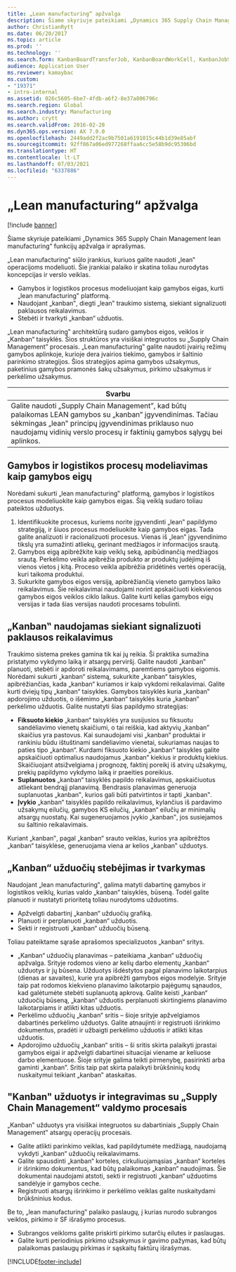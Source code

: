 ```yaml
---
title: „Lean manufacturing“ apžvalga
description: Šiame skyriuje pateikiami „Dynamics 365 Supply Chain Management lean manufacturing“ funkcijų apžvalga ir aprašymas.
author: ChristianRytt
ms.date: 06/20/2017
ms.topic: article
ms.prod: ''
ms.technology: ''
ms.search.form: KanbanBoardTransferJob, KanbanBoardWorkCell, KanbanJobSchedulingListPage, LeanProductionFlow, Kanban, KanbanQuantityOverview, KanbanAssignCard, KanbanCirculatingCards, KanbanRules, WHSKanbanWaveTableManagePickingListPool
audience: Application User
ms.reviewer: kamaybac
ms.custom:
- "19371"
- intro-internal
ms.assetid: 026c5605-6be7-4fdb-a6f2-8e37a806796c
ms.search.region: Global
ms.search.industry: Manufacturing
ms.author: crytt
ms.search.validFrom: 2016-02-28
ms.dyn365.ops.version: AX 7.0.0
ms.openlocfilehash: 2449add2f2ac9b7501a6191015c44b1d39e85abf
ms.sourcegitcommit: 92ff867a06ed977268ffaa6cc5e58b9dc95306bd
ms.translationtype: HT
ms.contentlocale: lt-LT
ms.lasthandoff: 07/03/2021
ms.locfileid: "6337886"
---
```

# <a name="lean-manufacturing-overview"></a>„Lean manufacturing“ apžvalga

[!include [banner](../includes/banner.md)]

Šiame skyriuje pateikiami „Dynamics 365 Supply Chain Management lean manufacturing“ funkcijų apžvalga ir aprašymas.

„Lean manufacturing‟ siūlo įrankius, kuriuos galite naudoti „lean‟ operacijoms modeliuoti. Šie įrankiai palaiko ir skatina toliau nurodytas koncepcijas ir verslo veiklas.
-   Gamybos ir logistikos procesus modeliuojant kaip gamybos eigas, kurti „lean manufacturing‟ platformą.
-   Naudojant „kanban‟, diegti „lean‟ traukimo sistemą, siekiant signalizuoti paklausos reikalavimus.
-   Stebėti ir tvarkyti „kanban“ užduotis.

„Lean manufacturing‟ architektūrą sudaro gamybos eigos, veiklos ir „Kanban“ taisyklės. Šios struktūros yra visiškai integruotos su „Supply Chain Management” procesais. „Lean manufacturing‟ galite naudoti įvairių režimų gamybos aplinkoje, kurioje dera įvairios tiekimo, gamybos ir šaltinio parinkimo strategijos. Šios strategijos apima gamybos užsakymus, paketinius gamybos pramonės šakų užsakymus, pirkimo užsakymus ir perkėlimo užsakymus.

| **Svarbu**                                                                                                                                                                                                                                                                |
|------------------------------------------------------------------------------------------------------------------------------------------------------------------------------------------------------------------------------------------------------------------------------|
| Galite naudoti „Supply Chain Management”, kad būtų palaikomas LEAN gamybos su „kanban” įgyvendinimas. Tačiau sėkmingas „lean‟ principų įgyvendinimas priklauso nuo naudojamų vidinių verslo procesų ir faktinių gamybos sąlygų bei aplinkos. |

## <a name="modeling-manufacturing-and-logistics-processes-as-production-flows"></a>Gamybos ir logistikos procesų modeliavimas kaip gamybos eigų
Norėdami sukurti „lean manufacturing‟ platformą, gamybos ir logistikos procesus modeliuokite kaip gamybos eigas. Šią veiklą sudaro toliau pateiktos užduotys.
1.  Identifikuokite procesus, kuriems norite įgyvendinti „lean‟ papildymo strategiją, ir šiuos procesus modeliuokite kaip gamybos eigas. Tada galite analizuoti ir racionalizuoti procesus. Vienas iš „lean‟ įgyvendinimo tikslų yra sumažinti atliekų, gerinant medžiagos ir informacijos srautą.
2.  Gamybos eigą apibrėžkite kaip veiklų seką, apibūdinančią medžiagos srautą. Perkėlimo veikla apibrėžia produkto ar produktų judėjimą iš vienos vietos į kitą. Proceso veikla apibrėžia pridėtinės vertės operaciją, kuri taikoma produktui.
3.  Sukurkite gamybos eigos versiją, apibrėžiančią vieneto gamybos laiko reikalavimus. Šie reikalavimai naudojami norint apskaičiuoti kiekvienos gamybos eigos veiklos ciklo laikus. Galite kurti kelias gamybos eigų versijas ir tada šias versijas naudoti procesams tobulinti.

## <a name="using-kanbans-to-signal-demand-requirements"></a>„Kanban‟ naudojamas siekiant signalizuoti paklausos reikalavimus
Traukimo sistema prekes gamina tik kai jų reikia. Ši praktika sumažina pristatymo vykdymo laiką ir atsargų perviršį. Galite naudoti „kanban‟ planuoti, stebėti ir apdoroti reikalavimams, paremtiems gamybos eigomis. Norėdami sukurti „kanban“ sistemą, sukurkite „kanban“ taisykles, apibrėžiančias, kada „kanban“ kuriamos ir kaip vykdomi reikalavimai. Galite kurti dviejų tipų „kanban“ taisykles. Gamybos taisyklės kuria „kanban‟ apdorojimo užduotis, o išėmimo „kanban“ taisyklės kuria „kanban‟ perkėlimo užduotis. Galite nustatyti šias papildymo strategijas:
-   **Fiksuoto kiekio** „kanban“ taisyklės yra susijusios su fiksuotu sandėliavimo vienetų skaičiumi, o tai reiškia, kad aktyvių „kanban” skaičius yra pastovus. Kai sunaudojami visi „kanban“ produktai ir rankiniu būdu ištuštinami sandėliavimo vienetai, sukuriamas naujas to paties tipo „kanban“. Kurdami fiksuoto kiekio „kanban“ taisykles galite apskaičiuoti optimalius naudojamus „kanban“ kiekius ir produktų kiekius. Skaičiuojant atsižvelgiama į prognozę, faktinį poreikį iš atvirų užsakymų, prekių papildymo vykdymo laiką ir praeities poreikius.
-   **Suplanuotos** „kanban“ taisyklės papildo reikalavimus, apskaičiuotus atliekant bendrąjį planavimą. Bendrasis planavimas generuoja suplanuotas „kanban‟, kurios gali būti patvirtintos ir tapti „kanban‟.
-   **Įvykio** „kanban“ taisyklės papildo reikalavimus, kylančius iš pardavimo užsakymų eilučių, gamybos KS eilučių, „kanban“ eilučių ar minimalių atsargų nuostatų. Kai sugeneruojamos įvykio „kanban‟, jos susiejamos su šaltinio reikalavimais.

Kuriant „kanban‟, pagal „kanban“ srauto veiklas, kurios yra apibrėžtos „kanban“ taisyklėse, generuojama viena ar kelios „kanban‟ užduotys.

## <a name="monitoring-and-maintaining-kanban-jobs"></a>„Kanban“ užduočių stebėjimas ir tvarkymas
Naudojant „lean manufacturing‟, galima matyti dabartinę gamybos ir logistikos veiklų, kurias valdo „kanban“ taisyklės, būseną. Todėl galite planuoti ir nustatyti prioritetą toliau nurodytoms užduotims.

-   Apžvelgti dabartinį „kanban“ užduočių grafiką.
-   Planuoti ir perplanuoti „kanban“ užduotis.
-   Sekti ir registruoti „kanban“ užduočių būseną.

Toliau pateiktame sąraše aprašomos specializuotos „kanban“ sritys.
-   „Kanban“ užduočių planavimas – pateikiama „kanban“ užduočių apžvalga. Srityje rodomos vieno ar kelių darbo elementų „kanban“ užduotys ir jų būsena. Užduotys išdėstytos pagal planavimo laikotarpius (dienas ar savaites), kurie yra apibrėžti gamybos eigos modelyje. Srityje taip pat rodomos kiekvieno planavimo laikotarpio pajėgumų sąnaudos, kad galėtumėte stebėti suplanuotą apkrovą. Galite keisti „kanban“ užduočių būseną, „kanban“ užduotis perplanuoti skirtingiems planavimo laikotarpiams ir atlikti kitas užduotis.
-   Perkėlimo užduočių „kanban“ sritis – šioje srityje apžvelgiamos dabartinės perkėlimo užduotys. Galite atnaujinti ir registruoti išrinkimo dokumentus, pradėti ir užbaigti perkėlimo užduotis ir atlikti kitas užduotis.
-   Apdorojimo užduočių „kanban“ sritis – ši sritis skirta palaikyti įprastai gamybos eigai ir apžvelgti dabartinei situacijai viename ar keliuose darbo elementuose. Šioje srityje galima teikti pirmenybę, pasirinkti arba gaminti „kanban”. Sritis taip pat skirta palaikyti brūkšninių kodų nuskaitymui teikiant „kanban‟ ataskaitas.

## <a name="kanban-jobs-and-integration-with-supply-chain-management-processes"></a>"Kanban" užduotys ir integravimas su „Supply Chain Management“ valdymo procesais
„Kanban‟ užduotys yra visiškai integruotos su dabartiniais „Supply Chain Management‟ atsargų operacijų procesais.
-   Galite atlikti parinkimo veiklas, kad papildytumėte medžiagą, naudojamą vykdyti „kanban“ užduočių reikalavimams.
-   Galite spausdinti „kanban“ korteles, cirkuliuojamąsias „kanban“ korteles ir išrinkimo dokumentus, kad būtų palaikomas „kanban“ naudojimas. Šie dokumentai naudojami atstoti, sekti ir registruoti „kanban“ užduotims sandėlyje ir gamybos ceche.
-   Registruoti atsargų išrinkimo ir perkėlimo veiklas galite nuskaitydami brūkšninius kodus.

Be to, „lean manufacturing‟ palaiko paslaugų, į kurias nurodo subrangos veiklos, pirkimo ir SF išrašymo procesus.
-   Subrangos veikloms galite priskirti pirkimo sutarčių eilutes ir paslaugas.
-   Galite kurti periodinius pirkimo užsakymus ir gavimo pažymas, kad būtų palaikomas paslaugų pirkimas ir sąskaitų faktūrų išrašymas.







[!INCLUDE[footer-include](../../includes/footer-banner.md)]